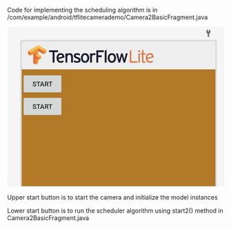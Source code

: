 Code for implementing the scheduling algorithm is in /com/example/android/tflitecamerademo/Camera2BasicFragment.java

![Alt text](./screen.png?raw=true "Screen")

Upper start button is to start the camera and initialize the model instances

Lower start button is to run the scheduler algorithm using start2() method in Camera2BasicFragment.java